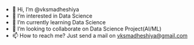 - 👋 Hi, I’m @vksmadheshiya
- 👀 I’m interested in Data Science
- 🌱 I’m currently learning Data Science
- 💞️ I’m looking to collaborate on Data Science Project(AI/ML)
- 📫 How to reach me? Just send a mail on vksmadheshiya@gmail.com

<!---
vksmadheshiya/vksmadheshiya is a ✨ special ✨ repository because its `README.md` (this file) appears on your GitHub profile.
You can click the Preview link to take a look at your changes.
--->
